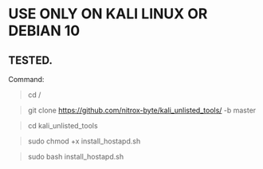 # USE ONLY ON KALI LINUX OR DEBIAN 10
## TESTED.
Command:
>cd / 

> git clone https://github.com/nitrox-byte/kali_unlisted_tools/ -b master  

> cd kali_unlisted_tools 

> sudo chmod +x install_hostapd.sh 

> sudo bash install_hostapd.sh
